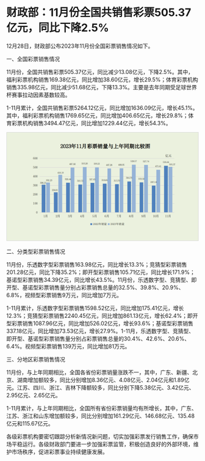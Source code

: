 # 财政部：11月份全国共销售彩票505.37亿元，同比下降2.5%

12月28日，财政部公布2023年11月份全国彩票销售情况如下。

一、全国彩票销售情况

11月份，全国共销售彩票505.37亿元，同比减少13.08亿元，下降2.5%。其中，福利彩票机构销售169.38亿元，同比增加38.60亿元，增长29.5%；体育彩票机构销售335.98亿元，同比减少51.68亿元，下降13.3%。主要是去年同期受足球世界杯赛事拉动因素基数较高。

1-11月累计，全国共销售彩票5264.12亿元，同比增加1636.09亿元，增长45.1%。其中，福利彩票机构销售1769.65亿元，同比增加406.65亿元，增长29.8%；体育彩票机构销售3494.47亿元，同比增加1229.44亿元，增长54.3%。

![03c7bb06e785cead39ce0e71acdab71e.jpg](./财政部11月份全国共销售彩票505.37亿元同比下降2.5/03c7bb06e785cead39ce0e71acdab71e.jpg)

二、分类型彩票销售情况

11月份，乐透数字型彩票销售163.98亿元，同比增长13.3%；竞猜型彩票销售201.28亿元，同比下降35.2%；即开型彩票销售105.71亿元，同比增长171.9%；基诺型彩票销售34.39亿元，同比增长43.5%。11月份，乐透数字型、竞猜型、即开型、基诺型彩票销售量分别占彩票销售总量的32.5%、39.8%、20.9%、6.8%，视频型彩票销售9万元，同比增加7万元。

1-11月累计，乐透数字型彩票销售1598.52亿元，同比增加175.41亿元，增长12.3%；竞猜型彩票销售2240.45亿元，同比增加861.13亿元，增长62.4%；即开型彩票销售1087.96亿元，同比增加526.02亿元，增长93.6%；基诺型彩票销售337.18亿元，同比增加73.53亿元，增长27.9%。1-11月，乐透数字型、竞猜型、即开型、基诺型彩票销售量分别占彩票销售总量的30.4%、42.6%、20.6%、6.4%。视频型彩票销售139万元，同比增加81万元。

三、分地区彩票销售情况

11月份，与上年同期相比，全国各省份彩票销量涨跌不一，其中，广东、新疆、北京、湖南增加额较多，同比分别增加8.36亿元、4.08亿元、2.04亿元和1.89亿元。江苏、四川、浙江、吉林下降额较多，同比分别下降5.38亿元、3.42亿元、2.95亿元、2.65亿元。

1-11月累计，与上年同期相比，全国所有省份彩票销量均有所增长，其中，广东、江苏、浙江和山东增加额较多，同比分别增加161.29亿元、146.68亿元、135.48亿元和115.67亿元。

各级彩票机构要密切跟踪分析新情况新问题，切实加强彩票发行销售工作，确保市场平稳运行。各级财政部门要进一步加强彩票监管，积极创造良好的外部环境，维护市场秩序，促进彩票事业持续健康发展。

